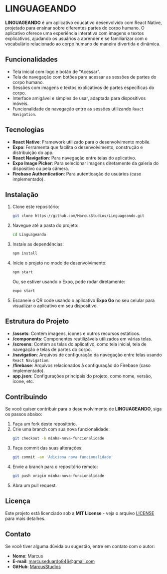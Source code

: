 # LINGUAGEANDO

**LINGUAGEANDO** é um aplicativo educativo desenvolvido com React Native, projetado para ensinar sobre diferentes partes do corpo humano. O aplicativo oferece uma experiência interativa com imagens e textos explicativos, ajudando os usuários a aprender e se familiarizar com o vocabulário relacionado ao corpo humano de maneira divertida e dinâmica.

## Funcionalidades

- Tela inicial com logo e botão de "Acessar".
- Tela de navegação com botões para acessar as sessões de partes do corpo humano.
- Sessões com imagens e textos explicativos de partes específicas do corpo.
- Interface amigável e simples de usar, adaptada para dispositivos móveis.
- Funcionalidade de navegação entre as sessões utilizando `React Navigation`.

## Tecnologias

- **React Native**: Framework utilizado para o desenvolvimento mobile.
- **Expo**: Ferramenta que facilita o desenvolvimento, construção e distribuição do app.
- **React Navigation**: Para navegação entre telas do aplicativo.
- **Expo Image Picker**: Para selecionar imagens diretamente da galeria do dispositivo ou pela câmera.
- **Firebase Authentication**: Para autenticação de usuários (caso implementado).
  
## Instalação

1. Clone este repositório:
    ```bash
    git clone https://github.com/MarcusStudios/Linguageando.git
    ```
  
2. Navegue até a pasta do projeto:
    ```bash
    cd Linguageando
    ```

3. Instale as dependências:
    ```bash
    npm install
    ```

4. Inicie o projeto no modo de desenvolvimento:
    ```bash
    npm start
    ```

   Ou, se estiver usando o Expo, pode rodar diretamente:
    ```bash
    expo start
    ```

5. Escaneie o QR code usando o aplicativo **Expo Go** no seu celular para visualizar o aplicativo em seu dispositivo.

## Estrutura do Projeto

- **/assets**: Contém imagens, ícones e outros recursos estáticos.
- **/components**: Componentes reutilizáveis utilizados em várias telas.
- **/screens**: Contém as telas do aplicativo, como tela inicial, tela de navegação e telas de partes do corpo.
- **/navigation**: Arquivos de configuração da navegação entre telas usando `React Navigation`.
- **/firebase**: Arquivos relacionados à configuração do Firebase (caso implementado).
- **app.json**: Configurações principais do projeto, como nome, versão, ícone, etc.

## Contribuindo

Se você quiser contribuir para o desenvolvimento de **LINGUAGEANDO**, siga os passos abaixo:

1. Faça um fork deste repositório.
2. Crie uma branch com sua nova funcionalidade:
    ```bash
    git checkout -b minha-nova-funcionalidade
    ```
3. Faça commit das suas alterações:
    ```bash
    git commit -am 'Adiciona nova funcionalidade'
    ```
4. Envie a branch para o repositório remoto:
    ```bash
    git push origin minha-nova-funcionalidade
    ```
5. Abra um pull request.

## Licença

Este projeto está licenciado sob a **MIT License** - veja o arquivo [LICENSE](LICENSE) para mais detalhes.

## Contato

Se você tiver alguma dúvida ou sugestão, entre em contato com o autor:

- **Nome**: Marcus
- **E-mail**: marcuseduardo846@gmail.com
- **GitHub**: [MarcusStudios](https://github.com/MarcusStudios)
